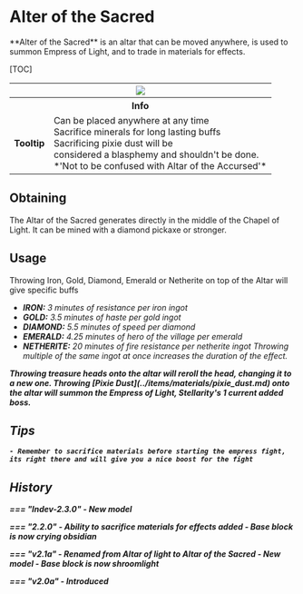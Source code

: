 # Alter of the Sacred

<div class="result kohara-infobox-grid" markdown>
<div markdown class="kohara-infobox-text">
**Alter of the Sacred** is an altar that can be moved anywhere, is used to summon Empress of Light, and to trade in materials for effects.

[TOC]

</div>
<div class="kohara-infobox-table">
  <table id="kohara-infobox--item">
	<tr>
		<th colspan="2" class="kohara-infobox--top-image"><img src="../../assets/items/altar_of_light.png"></th>
	</tr>
	<tr>
		<th colspan="2">Info</th>
	</tr>
	<tr>
		<td><b>Tooltip</b></td>
		<td>
		Can be placed anywhere at any time
		<br>
		Sacrifice minerals for long lasting buffs
        <br>
        Sacrificing pixie dust will be
        <br>
        considered a blasphemy and shouldn't be done.
        <br>
        *'Not to be confused with Altar of the Accursed'*
		</td>
	</tr>
</table>
</div>
</div> 

## Obtaining
The Altar of the Sacred generates directly in the middle of the Chapel of Light. It can be mined with a diamond pickaxe or stronger.

## Usage
Throwing Iron, Gold, Diamond, Emerald or Netherite on top of the Altar will give specific buffs
- <i class="icon-minecraft icon-minecraft-iron-ingot">**IRON:** 3 minutes of resistance per iron ingot
- <i class="icon-minecraft icon-minecraft-gold-ingot">**GOLD:** 3.5 minutes of haste per gold ingot
- <i class="icon-minecraft icon-minecraft-diamond">**DIAMOND:** 5.5 minutes of speed per diamond
- <i class="icon-minecraft icon-minecraft-emerald">**EMERALD:** 4.25 minutes of hero of the village per emerald
- <i class="icon-minecraft icon-minecraft-netherite-ingot">**NETHERITE:** 20 minutes of fire resistance per netherite ingot
Throwing multiple of the same ingot at once increases the duration of the effect.
<b>
Throwing treasure heads onto the altar will reroll the head, changing it to a new one.
<b>
Throwing [Pixie Dust](../items/materials/pixie_dust.md) onto the altar will summon the Empress of Light, Stellarity's 1 current added boss.

## Tips
    - Remember to sacrifice materials before starting the empress fight, its right there and will give you a nice boost for the fight

## History
=== "**Indev-2.3.0**"
    - New model

=== "**2.2.0**"
    - Ability to sacrifice materials for effects added
    - Base block is now crying obsidian

=== "**v2.1a**"
    - Renamed from Altar of light to Altar of the Sacred
    - New model
    - Base block is now shroomlight

=== "**v2.0a**"
    - Introduced